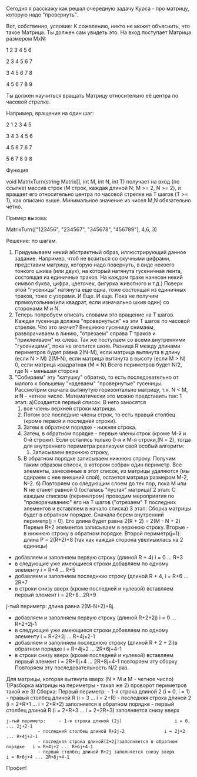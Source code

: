 Сегодня я расскажу как решал очередную задачу Курса - про матрицу, которую надо "провернуть".

Вот, собственно, условие:
К сожалению, никто не может объяснить, что такое Матрица.
Ты должен сам увидеть это.
На вход поступает Матрица размером MxN:

1 2 3 4 5 6 

2 3 4 5 6 7 

3 4 5 6 7 8 

4 5 6 7 8 9 

Ты должен научиться вращать Матрицу относительно её центра по часовой стрелке.

Например, вращение на один шаг:

2 1 2 3 4 5  

3 4 3 4 5 6 

4 5 6 7 6 7 

5 6 7 8 9 8 

Функция

void MatrixTurn(string Matrix[], int M, int N, int T)
получает на вход (по ссылке) массив строк (M строк, каждая длиной N; M >= 2, N >= 2), 
и вращает его относительно центра по часовой стрелке на T шагов (T >= 1), как описано выше.
Минимальное значение из чисел M,N обязательно чётно.

Пример вызова:

MatrixTurn(["123456", "234567", "345678", "456789"], 4,6, 3)

Решение: по шагам.
1) Придумываем некий абстрактный образ, иллюстрирующий данное задание. Например, чтоб не возиться
 со скучными цифрами, представим матрицу, которую надо повернуть, в виде некоего тонкого шкива (или двух), 
 на который  натянута гусеничная лента, состоящая из единичных траков. На каждом траке нанесен некий символ 
 буква, цифра, цветочек, фигурка животного и т.д.)
 Поверх этой "гусеницы" натянута еще одна, тоже состоящая из единичных траков, тоже с узорами. 
 И Еще. И еще. Пока не получим прямоугольник(или квадрат, если изначально шкив один) со сторонами М и N. 
2) Теперь попробуем описать словами это вращение на Т шагов. Каждая гусеница должна "провернуться" на эти Т шагов
 по часовой стрелке.
 Что это значит? Внешнюю гусеницу снимаем, разворачиваем в линию, "отрезаем" справа Т траков и "приклеиваем" их слева.
 Так же поступаем со всеми внутренними "гусеницами", пока не оголится шкив.
 Разница R между длинами периметров будет равна   2(N-M), если матрица вытянута в длину (если N > M) 
   	  					  2(M-N), если матрица вытянута в высоту (если M > N)
						  0, если матрица квадратная (M = N)
 Всего периметров будет N/2, где N - меньшая сторона
3) "Собираем" эту "катушку" обратно, то есть последовательно от малого к большему "надеваем" "провернутые" гусеницы.
Рассмотрим сначала вытянутую горизонтально матрицу, т.н. N < M, и N - четное число.
 Математически это можно представить так:
	1 этап:
а)Создается первый список.  В него заносятся 
   	1. все члены верхней строки матрицы. 
	2. Потом все последние члены строк, то есть правый столбец (кроме  первой и последней строки). 
	3. Затем в обратном порядке - нижняя строка. 
	4. Затем, в обратном порядке - первые члены строк (кроме М-й и 0-й строки). 
Если остались только 0-я и М-я строки,(N = 2), тогда для внутреннего периметра реализуем свой особый алгоритм:
        1.  Записываем верхнюю строку,
	2. В обратном порядке записываем нижнюю строку.
Получим таким образом список, в котором собран один периметр.  Все элементы, занесенные в этот список, 
из матрицы удаляются (мы сдираем с нее внешний слой), остается матрица   размером М-2, N-2.
б) Повторяем со следующим слоем до тех пор, пока М или N не станет равной 0 (осталась "пустая" матрица)
	2 этап:
 С каждым списком (периметром) проводим мероприятия по "проворачиванию" его на Т шагов ("отрезаем" Т последних элементов и вставляем в начало списка)
	3 этап:
Сборка матрицы будет в обратном порядке. 
Сначала берем внутренний периметр(j = 0). Его длина будет равна 2(R + 2) = 2(M - N + 2)
 Первые R+2 элементов записываем в верхнюю строку. Вторые -  в нижнюю строку в обратном порядке.
Второй  периметр(j=1): длина P = 2(R+2)+8 (так как каждая сторона увелиыилась на 2 единицы)
- добавляем и заполняем первую строку (длиной R + 4)				i = 0 ... R+3
- в следующие уже имеющиеся строки добавляем по одному элементу			i = R+4 ... R+5 
- добавляем и заполняем последнюю строку (длиной R + 4, 			i = R+6 ... 2R+7
- в строки снизу вверх (кроме последней и нулевой) вставляем первый элемент	i = 2R+8...2R+9

j-тый периметр: длина равна 2(M-N+2)+8j.					
- добавляем и заполняем первую строку (длиной R+2+2j)				i = 0 ... R+2+2j-1
- в следующие уже имеющиеся строки добавляем по одному элементу			i = R+2+2j ... R+4j+2-1 
- добавляем и заполняем последнюю строку (длиной R + 2 + 2i)в обратном порядке	i = R+4j+2 ... 2R+6j+4-1
- в строки снизу вверх (кроме последней и нулевой) вставляем первый элемент	i = 2R+6j+4 ... 2R+8j+4-1
повторяем эту сборку 
Повторяем эту последовательность N/2 раз.

Для матрицы, которая вытянута вверх (N > M и М - четное число)
1)Разборка матрицы на периметры - такая же
2) проворот периметров такой же
3) Сборка:
	Первый периметр: 	- 1-я строка длиной 2 		(i = 0, i = 1)
				- правый столбец длиной R 	(i = 3 ... i = 2+R)
				- последняя строка длиной 2 	(i = 2+R+1 ... i = 2+R+2) заполняется в обратном порядке
				- первый столбец длиной R 	(i = 2+R+3 ... i = 2+2R+3) заполняется снизу вверх

	j-тый периметр:		- 1-я строка длиной (2j)   					i = 0, ... 2j+2-1
				- последний столбец длиной R+2j-2				i = 2j+2 ... R+4j+2-1
				- последняя строка длиной(2+2j)заполняется в обратном порядке	i = R+4j+2 ... R+6j+4-1
				- первый столбец длиной R+2j заполняется снизу вверх 		i = R+6j+4 ... 2R+8j+4-1

Профит!
